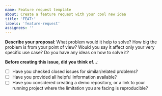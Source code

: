 ```yaml
---
name: Feature request template
about: Create a feature request with your cool new idea
title: 'FEAT:'
labels: 'feature-request'
assignees: ''
---
```


**Describe your proposal**:
What problem would it help to solve?
How big the problem is from your point of view?
Would you say it affect only your very specific use case?
Do you have any ideas on how to solve it?

**Before creating this issue, did you think of...**:

- [ ] Have you checked closed issues for similar/related problems?
- [ ] Have you provided all helpful information available?
- [ ] Have you considered creating a demo repository, or a link to your running project where the limitation you are facing is reproducible?
